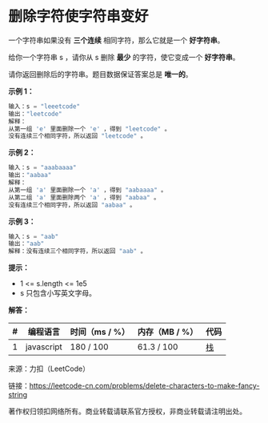 # 删除字符使字符串变好

一个字符串如果没有 **三个连续** 相同字符，那么它就是一个 **好字符串**。

给你一个字符串 s ，请你从 s 删除 **最少** 的字符，使它变成一个 **好字符串**。

请你返回删除后的字符串。题目数据保证答案总是 **唯一的**。

**示例 1：**

``` javascript
输入：s = "leeetcode"
输出："leetcode"
解释：
从第一组 'e' 里面删除一个 'e' ，得到 "leetcode" 。
没有连续三个相同字符，所以返回 "leetcode" 。
```

**示例 2：**

``` javascript
输入：s = "aaabaaaa"
输出："aabaa"
解释：
从第一组 'a' 里面删除一个 'a' ，得到 "aabaaaa" 。
从第二组 'a' 里面删除两个 'a' ，得到 "aabaa" 。
没有连续三个相同字符，所以返回 "aabaa" 。
```

**示例 3：**

``` javascript
输入：s = "aab"
输出："aab"
解释：没有连续三个相同字符，所以返回 "aab" 。
```

**提示：**

- 1 <= s.length <= 1e5
- s 只包含小写英文字母。

**解答：**

**#**|**编程语言**|**时间（ms / %）**|**内存（MB / %）**|**代码**
--|--|--|--|--
1|javascript|180 / 100|61.3 / 100|[栈](./javascript/ac_v1.js)

来源：力扣（LeetCode）

链接：https://leetcode-cn.com/problems/delete-characters-to-make-fancy-string

著作权归领扣网络所有。商业转载请联系官方授权，非商业转载请注明出处。
